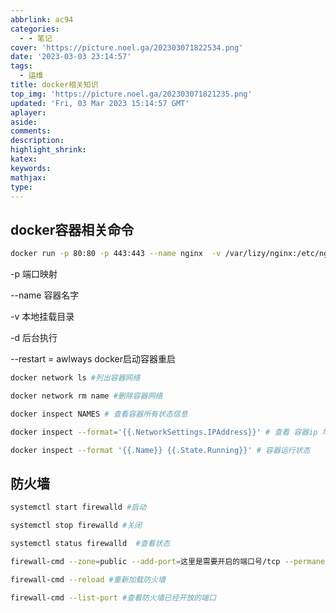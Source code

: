 ```yaml
---
abbrlink: ac94
categories:
  - - 笔记
cover: 'https://picture.noel.ga/202303071822534.png'
date: '2023-03-03 23:14:57'
tags:
  - 运维
title: docker相关知识
top_img: 'https://picture.noel.ga/202303071821235.png'
updated: 'Fri, 03 Mar 2023 15:14:57 GMT'
aplayer:
aside:
comments:
description:
highlight_shrink:
katex:
keywords:
mathjax:
type:
---
```

## docker容器相关命令

```bash
docker run -p 80:80 -p 443:443 --name nginx  -v /var/lizy/nginx:/etc/nginx/ -d --restart=always nginx  
```

-p 端口映射

--name 容器名字

-v 本地挂载目录

-d 后台执行

--restart = awlways docker启动容器重启

```bash
docker network ls #列出容器网络

docker network rm name #删除容器网络

docker inspect NAMES # 查看容器所有状态信息

docker inspect --format='{{.NetworkSettings.IPAddress}}' # 查看 容器ip 地址

docker inspect --format '{{.Name}} {{.State.Running}}' # 容器运行状态
```

## 防火墙

```bash
systemctl start firewalld #启动

systemctl stop firewalld #关闭

systemctl status firewalld  #查看状态

firewall-cmd --zone=public --add-port=这里是需要开启的端口号/tcp --permanent #开放端口

firewall-cmd --reload #重新加载防火墙

firewall-cmd --list-port #查看防火墙已经开放的端口
```
